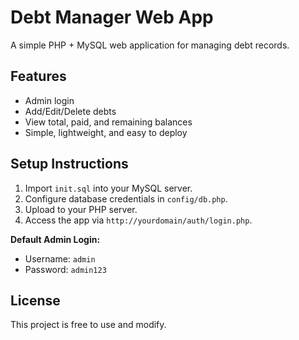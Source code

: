 # Debt Manager Web App

A simple PHP + MySQL web application for managing debt records.

## Features
- Admin login
- Add/Edit/Delete debts
- View total, paid, and remaining balances
- Simple, lightweight, and easy to deploy

## Setup Instructions

1. Import `init.sql` into your MySQL server.
2. Configure database credentials in `config/db.php`.
3. Upload to your PHP server.
4. Access the app via `http://yourdomain/auth/login.php`.

**Default Admin Login:**
- Username: `admin`
- Password: `admin123`

## License
This project is free to use and modify.
